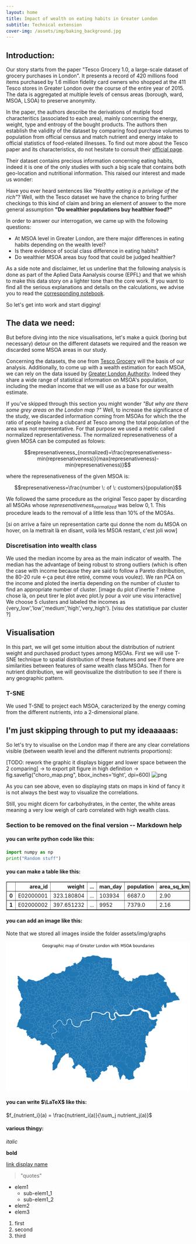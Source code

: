 ```yaml
---
layout: home
title: Impact of wealth on eating habits in Greater London
subtitle: Technical extension 
cover-img: /assets/img/baking_background.jpg
---
```



## Introduction:

Our story starts from the paper "Tesco Grocery 1.0, a large-scale dataset of grocery purchases in London". It presents a record of 420 millions food items purchased by 1.6 million fidelity card owners who shopped at the 411 Tesco stores in Greater London over the course of the entire year of 2015. The data is aggregated at multiple levels of census areas (borough, ward, MSOA, LSOA) to preserve anonymity.

In the paper, the authors describe the derivations of mutiple food characteritics (associated to each area), mainly concerning the energy, weight, type and entropy of the bought products. The authors then establish the validity of the dataset by comparing food purchase volumes to population from official census and match nutrient and energy intake to official statistics of food-related illnesses. To find out more about the Tesco paper and its characteristics, do not hesitate to consult their [official page](https://springernature.figshare.com/articles/Metadata_record_for_Tesco_Grocery_1_0_a_large-scale_dataset_of_grocery_purchases_in_London/11799765).

Their dataset contains precious information concerning eating habits, indeed it is one of the only studies with such a big scale that contains both geo-location and nutritional information. This raised our interest and made us wonder:

Have you ever heard sentences like _"Healthy eating is a privilege of the rich"_? Well, with the Tesco dataset we have the chance to bring further checkings to this kind of claim and bring an element of answer to the more general assumption **"Do wealthier populations buy healthier food?"**

In order to answer our interrogation, we came up with the following questions:
 - At MSOA level in Greater London, are there major differences in eating habits depending on the wealth level?
 - Is there evidence of social class difference in eating habits?
 - Do wealthier MSOA areas buy food that could be judged healthier?
 
As a side note and disclaimer, let us underline that the following analysis is done as part of the Aplied Data Aanalysis course (EPFL) and that we whish to make this data story on a lighter tone than the core work. If you want to find all the serious explanations and details on the calculations, we advise you to read the [corresponding notebook](https://github.com/ChapatteMateo/ADACADABRA/blob/master/P4-technical_ext_work/extension.ipynb).
 
 So let's get into work and start digging!
 
## The data we need:

But before diving into the nice visualisations, let's make a quick (boring but necessary) detour on the different datasets we required and the reason we discarded some MSOA areas in our study.

Concerning the datasets, the one from [Tesco Grocery](https://springernature.figshare.com/articles/Metadata_record_for_Tesco_Grocery_1_0_a_large-scale_dataset_of_grocery_purchases_in_London/11799765) will the basis of our analysis. Additionally, to come up with a wealth estimation for each MSOA, we can rely on the data issued by [Greater London Authority](https://data.london.gov.uk/dataset/msoa-atlas). Indeed they share a wide range of statistical information on MSOA's population, including the median income that we will use as a base for our wealth estimate.

If you've skipped through this section you might wonder _"But why are there some grey areas on the London map ?"_
Well, to increase the significance of the study, we discarded information coming from MSOAs for which the the ratio of people having a clubcard at Tesco among the total population of the area was not representative. For that purpose we used a metric called normalized representativeness. The normalized represenativeness of a given MOSA can be computed as folows:

$$represenativeness_{normalized}=\frac{represenativeness-min(represenativeness)}{max(represenativeness)-min(represenativeness)}$$

where the represenativeness of the given MSOA is:

$$represenativeness=\frac{number \: of \: customers}{population}$$

We followed the same procedure as the original Tesco paper by discarding all MSOAs whose $represenativeness_{normalized}$ was below $0,1$. This procedure leads to the removal of a little less than $10\%$ of the MOSAs.

[si on arrive a faire un representation carte qui donne the nom du MSOA on hover, on la mettrait là en disant, voilà les MSOA restant, c'est joli wow]

### Discretisation into wealth class

We used the median income by area as the main indicator of wealth. The median has the advantage of being robust to strong outliers (which is often the case with income because they are said to follow a Pareto distribution, the 80-20 rule <-ça peut être retiré, comme vous voulez).
We ran PCA on the income and ploted the inertia depending on the number of cluster to find an appropriate number of cluster.
[image du plot d'inertie ? même chose là, on peut tirer le plot avec plot.ly pour a voir une visu interactive]
We choose 5 clusters and labeled the incomes as {very_low','low','medium','high','very_high'}.
[visu des statistique par cluster ?]

## Visualisation
In this part, we will get some intuition about the distribution of nutrient weight and purchased product types among MSOAs. First we will use T-SNE technique to spatial distribution of these features and see if there are similarities between features of same wealth class MSOAs. Then for nutrient distribution, we will geovisualize the distribution to see if there is any geographic pattern.

### T-SNE
We used T-SNE to project each MSOA, caracterized by the energy coming from the different nutrients, into a 2-dimensional plane.


## I'm just skipping through to put my ideaaaaas:

So let's try to visualise on the London map if there are any clear correlations visible (between wealth level and the different nutrients proportions):

[TODO: rework the graphic it displays bigger and lower space between the 2 comparing] -> to export plt figure in high definition -> fig.savefig("choro_map.png", bbox_inches='tight', dpi=600) 
![png](/assets/img/graphs/choro_map_HD.png)

As you can see above, even so displaying stats on maps in kind of fancy it is not always the best way to visualize the correlations.

Still, you might dicern for carbohydrates, in the center, the white areas meaning a very low weigh of carb correlated with high wealth class.




### Section to be removed on the final version -- Markdown help

#### you can write python code like this:

```python
import numpy as np
print("Random stuff")
```

#### you can make a table like this:

<div>
<table border="1" class="dataframe">
  <thead>
    <tr style="text-align: right;">
      <th></th>
      <th>area_id</th>
      <th>weight</th>
      <th>...</th>
      <th>man_day</th>
      <th>population</th>
      <th>area_sq_km</th>
      <th>people_per_sq_km</th>
    </tr>
  </thead>
  <tbody>
    <tr>
      <th>0</th>
      <td>E02000001</td>
      <td>323.180804</td>
      <td>...</td>
      <td>103934</td>
      <td>6687.0</td>
      <td>2.90</td>
      <td>2305.862069</td>
    </tr>
    <tr>
      <th>1</th>
      <td>E02000002</td>
      <td>397.651232</td>
      <td>...</td>
      <td>9952</td>
      <td>7379.0</td>
      <td>2.16</td>
      <td>3416.203704</td>
    </tr>
  </tbody>
</table>
</div>


#### you can add an image like this:
Note that we stored all images inside the folder assets/img/graphs

![png](/assets/img/graphs/output_14_1.png)


#### you can write $\LaTeX$ like this:

$f_{nutrient_i}(a) = \frac{nutrient_i(a)}{\sum_j nutrient_j(a)}$

#### various thingy:

_italic_

**bold**

[link display name](https://real_link_url.ch)

> "quotes"

* elem1
	* sub-elem1_1
	* sub-elem1_2
* elem2
* elem3

1. first
2. second
3. third

